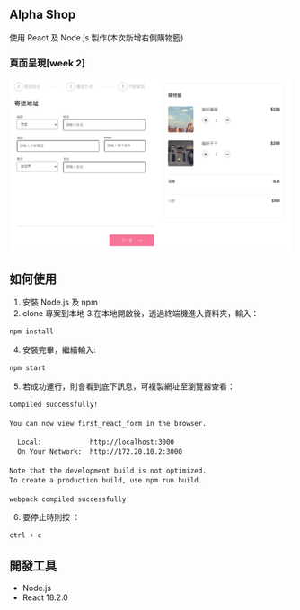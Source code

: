 ## Alpha Shop

使用 React 及 Node.js 製作(本次新增右側購物籃)

### 頁面呈現[week 2]

![Index page about Alpha Shop](./src/image/reademe-image-week2.png)

## 如何使用

1. 安裝 Node.js 及 npm
2. clone 專案到本地 3.在本地開啟後，透過終端機進入資料夾，輸入：

```bash
npm install
```

4. 安裝完畢，繼續輸入:

```bash
npm start
```

5. 若成功運行，則會看到底下訊息，可複製網址至瀏覽器查看：

```bash
Compiled successfully!

You can now view first_react_form in the browser.

  Local:            http://localhost:3000
  On Your Network:  http://172.20.10.2:3000

Note that the development build is not optimized.
To create a production build, use npm run build.

webpack compiled successfully
```

6. 要停止時則按 ：

```bash
ctrl + c
```

## 開發工具

- Node.js
- React 18.2.0
